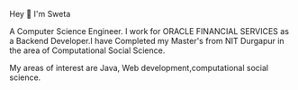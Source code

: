 
Hey 👋 I'm Sweta 

A Computer Science Engineer. 
I work for ORACLE FINANCIAL SERVICES as a Backend Developer.I have Completed my Master's from NIT Durgapur in the area of Computational Social Science.

My areas of interest are Java, Web development,computational social science.
